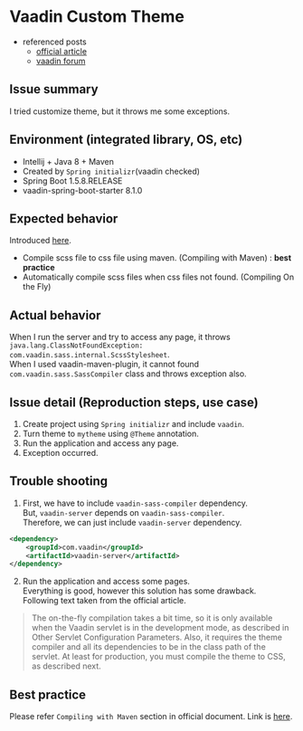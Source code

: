 # Vaadin Custom Theme
- referenced posts
  - [official article](https://vaadin.com/docs/v8/framework/themes/themes-compiling.html)
  - [vaadin forum](https://vaadin.com/forum#!/thread/3281129)

## Issue summary
I tried customize theme, but it throws me some exceptions.  


## Environment (integrated library, OS, etc)
- Intellij + Java 8 + Maven
- Created by `Spring initializr`(vaadin checked)
- Spring Boot 1.5.8.RELEASE
- vaadin-spring-boot-starter 8.1.0


## Expected behavior
Introduced [here](https://vaadin.com/docs/v8/framework/themes/themes-compiling.html).
- Compile scss file to css file using maven. (Compiling with Maven) : __best practice__
- Automatically compile scss files when css files not found. (Compiling On the Fly)


## Actual behavior
When I run the server and try to access any page, it throws `java.lang.ClassNotFoundException: com.vaadin.sass.internal.ScssStylesheet`.  
When I used vaadin-maven-plugin, it cannot found `com.vaadin.sass.SassCompiler` class and throws exception also.


## Issue detail (Reproduction steps, use case)
1. Create project using `Spring initializr` and include `vaadin`.
1. Turn theme to `mytheme` using `@Theme` annotation.
1. Run the application and access any page.
1. Exception occurred.


## Trouble shooting
1. First, we have to include `vaadin-sass-compiler` dependency.  
But, `vaadin-server` depends on `vaadin-sass-compiler`.  
Therefore, we can just include `vaadin-server` dependency.  
````xml
<dependency>
    <groupId>com.vaadin</groupId>
    <artifactId>vaadin-server</artifactId>
</dependency>
````

2. Run the application and access some pages.  
Everything is good, however this solution has some drawback.  
Following text taken from the official article.  
> The on-the-fly compilation takes a bit time, so it is only available when the Vaadin servlet is in the development mode, as described in Other Servlet Configuration Parameters. Also, it requires the theme compiler and all its dependencies to be in the class path of the servlet. At least for production, you must compile the theme to CSS, as described next.


## Best practice
Please refer `Compiling with Maven` section in official document. Link is [here](https://vaadin.com/docs/v8/framework/themes/themes-compiling.html).